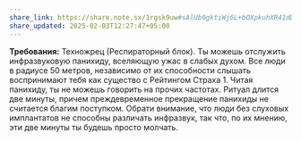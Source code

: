 ```yaml
---
share_link: https://share.note.sx/1rgsk9uw#sAlUb0gktiWj6L+bOXpkuhXR41dDcJwNauxiBgpBP1Q
share_updated: 2025-02-03T12:27:47+05:00
---
```

**Требования:** Техножрец (Респираторный блок).
Ты можешь отслужить инфразвуковую панихиду, вселяющую ужас в слабых духом. Все люди в радиусе 50 метров, независимо от их способности слышать воспринимают тебя как существо с Рейтингом Страха 1. Читая панихиду, ты не можешь говорить на прочих частотах. Ритуал длится две минуты, причем преждевременное прекращение панихиды не считается благим поступком. Обрати внимание, что люди без слуховых имплантатов не способны различать инфразвук, так что, по их мнению, эти две минуты ты будешь просто молчать.